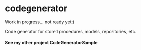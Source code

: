 # codegenerator
<p>Work in progress... not ready yet:( </p>

<p>Code generator for stored procedures, models, repositories, etc.</p>

#### See my other project CodeGeneratorSample
